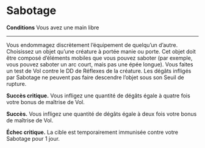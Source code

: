 # Sabotage

<p><strong>Conditions</strong> Vous avez une main libre</p>
<hr>
<p>Vous endommagez discrètement l’équipement de quelqu’un d’autre. Choisissez un objet qu’une créature à portée manie ou porte. Cet objet doit être composé d’éléments mobiles que vous pouvez saboter (par exemple, vous pouvez saboter un arc court, mais pas une épée longue). Vous faites un test de Vol contre le DD de Réflexes de la créature. Les dégâts infligés par Sabotage ne peuvent pas faire descendre l’objet sous son Seuil de rupture.</p>
<p><strong>Succès critique.</strong> Vous infligez une quantité de dégâts égale à quatre fois votre bonus de maîtrise de Vol.</p>
<p><strong>Succès.</strong> Vous infligez une quantité de dégâts égale à deux fois votre bonus de maîtrise de Vol.</p>
<p><strong>Échec critique.</strong> La cible est temporairement immunisée contre votre Sabotage pour 1 jour.</p>